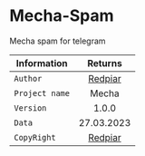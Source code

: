 # Mecha-Spam
Mecha spam for telegram

| Information       | Returns          | 
| ------------- |:-------------:|
| ``` Author ``` |[Redpiar](https://t.me/Redpiar)|
| ``` Project name ``` |Mecha| 
| ``` Version ``` |1.0.0|
| ``` Data ``` |27.03.2023|
| ``` CopyRight ``` |[Redpiar](https://t.me/Redpiar)|
